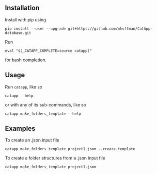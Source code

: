## Installation

Install with pip using

    pip install --user --upgrade git+https://github.com/mhoffman/CatApp-database.git


Run 

    eval "$(_CATAPP_COMPLETE=source catapp)"

for bash completion.

## Usage

Run `catapp`, like so

    catapp --help

or with any of its sub-commands, like so

    catapp make_folders_template --help

## Examples


To create an .json input file

    catapp make_folders_template project1.json --create-template

To create a folder structures from a .json input file

    catapp make_folders_template project1.json
